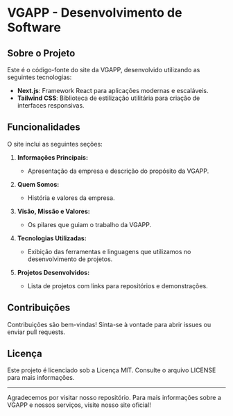 # VGAPP - Desenvolvimento de Software


## Sobre o Projeto

Este é o código-fonte do site da VGAPP, desenvolvido utilizando as seguintes tecnologias:

- **Next.js**: Framework React para aplicações modernas e escaláveis.
- **Tailwind CSS**: Biblioteca de estilização utilitária para criação de interfaces responsivas.

## Funcionalidades

O site inclui as seguintes seções:

1. **Informações Principais:**
   - Apresentação da empresa e descrição do propósito da VGAPP.

2. **Quem Somos:**
   - História e valores da empresa.

3. **Visão, Missão e Valores:**
   - Os pilares que guiam o trabalho da VGAPP.

4. **Tecnologias Utilizadas:**
   - Exibição das ferramentas e linguagens que utilizamos no desenvolvimento de projetos.

5. **Projetos Desenvolvidos:**
   - Lista de projetos com links para repositórios e demonstrações.


## Contribuições

Contribuições são bem-vindas! Sinta-se à vontade para abrir issues ou enviar pull requests.

## Licença

Este projeto é licenciado sob a Licença MIT. Consulte o arquivo LICENSE para mais informações.

---

Agradecemos por visitar nosso repositório. Para mais informações sobre a VGAPP e nossos serviços, visite nosso site oficial!


